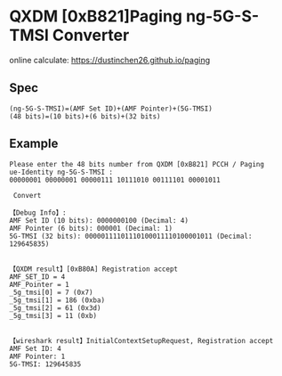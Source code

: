 # QXDM [0xB821]Paging ng-5G-S-TMSI Converter
online calculate: https://dustinchen26.github.io/paging

## Spec
```
(ng-5G-S-TMSI)=(AMF Set ID)+(AMF Pointer)+(5G-TMSI)
(48 bits)=(10 bits)+(6 bits)+(32 bits)
```

## Example
```
Please enter the 48 bits number from QXDM [0xB821] PCCH / Paging
ue-Identity ng-5G-S-TMSI :
00000001 00000001 00000111 10111010 00111101 00001011

 Convert
 
【Debug Info】:
AMF Set ID (10 bits): 0000000100 (Decimal: 4)
AMF Pointer (6 bits): 000001 (Decimal: 1)
5G-TMSI (32 bits): 00000111101110100011110100001011 (Decimal: 129645835)


【QXDM result】[0xB80A] Registration accept
AMF_SET_ID = 4
AMF_Pointer = 1
_5g_tmsi[0] = 7 (0x7)
_5g_tmsi[1] = 186 (0xba)
_5g_tmsi[2] = 61 (0x3d)
_5g_tmsi[3] = 11 (0xb)


【wireshark result】InitialContextSetupRequest, Registration accept
AMF Set ID: 4
AMF Pointer: 1
5G-TMSI: 129645835
```